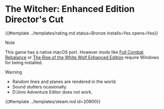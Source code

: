 # The Witcher: Enhanced Edition Director's Cut
<!-- script:Aliases [] -->

{{#template ../templates/rating.md status=Bronze installs=Yes opens=Yes}} 

> [!NOTE]
> This game has a native macOS port. However mods like [Full Combat Rebalance](https://www.moddb.com/mods/full-combat-rebalance1/downloads) or [The Rise of the White Wolf Enhanced Edition](https://www.moddb.com/mods/the-rise-of-the-white-wolf-powrt-biaego-wilka) require Windows for being installed.

> [!WARNING]
> - Random lines and planes are rendered in the world.
> - Sound stutters ocasionally.
> - D'Jinni Adventure Editor does not work.

{{#template ../templates/steam.md id=20900}}
